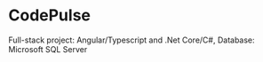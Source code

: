 # CodePulse
Full-stack project: Angular/Typescript and .Net Core/C#, Database: Microsoft SQL Server

